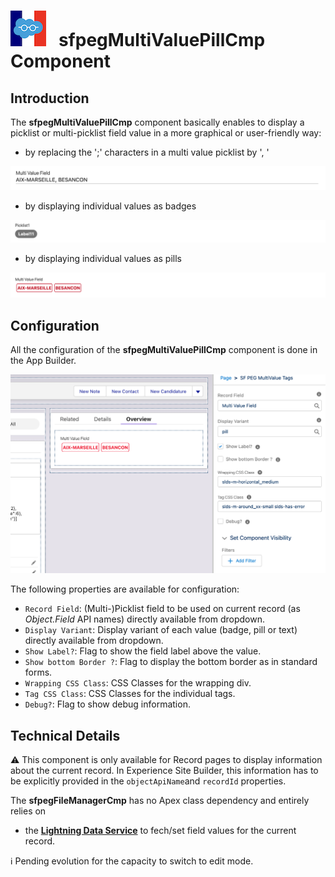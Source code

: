 # ![Logo](/media/Logo.png) &nbsp; **sfpegMultiValuePillCmp** Component

## Introduction

The **sfpegMultiValuePillCmp** component basically enables to display a picklist or multi-picklist
field value in a more graphical or user-friendly way:
* by replacing the ';' characters in a multi value picklist by ', '

![MultiValue Display in text mode](/media/sfpegMultiValuePillText.png)

* by displaying individual values as badges

![MultiValue Display in badge mode](/media/sfpegMultiValuePillBadge.png)

* by displaying individual values as pills

![MultiValue Display in pill mode](/media/sfpegMultiValuePillPill.png)


## Configuration

All the configuration of the **sfpegMultiValuePillCmp** component is done in the App Builder.

![File Manager configuration](/media/sfpegMultiValuePillConfig.png)

The following properties are available for configuration:
* `Record Field`: (Multi-)Picklist field to be used on current record (as _Object.Field_ API names) directly available from dropdown.
* `Display Variant`: Display variant of each value (badge, pill or text)
directly available from dropdown.
* `Show Label?`: Flag to show the field label above the value.
* `Show bottom Border ?`: Flag to display the bottom border as in standard forms.
* `Wrapping CSS Class`: CSS Classes for the wrapping div.
* `Tag CSS Class`: CSS Classes for the individual tags.
* `Debug?`: Flag to show debug information.


## Technical Details

⚠️ This component is only available for Record pages to display information about the current record. In Experience Site Builder, this information has to be explicitly provided in the `objectApiName`and `recordId` properties.

The  **sfpegFileManagerCmp** has no Apex class dependency and entirely relies on
* the **[Lightning Data Service](https://developer.salesforce.com/docs/component-library/documentation/en/lwc/data_ui_api)** to fech/set field values for the current record.

ℹ️ Pending evolution for the capacity to switch to edit mode.